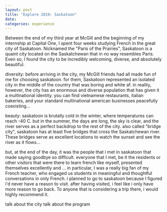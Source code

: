 ```yaml
---
layout: post
title: "Explore 2019: Saskatoon"
date:
categories: experience
---
```


Between the end of my third year at McGill and the beginning of my internship at Capital One, I spent four weeks studying French in the great city of Saskatoon. Nicknamed the "Paris of the Prairies", Saskatoon is a quaint city located on the Saskatchewan that in no way resembles Paris. Even so, I found the city to be incredibly welcoming, diverse, and absolutely beautiful.

diversity:
before arriving in the city, my McGill friends had all made fun of me for choosing saskatoon. for them, Saskatoon represented an isolated city in the middle of the country that was boring and white af. in reality, however, the city has an enormous and diverse population that has given it a multinational identity. you can find vietnamese restaurants, italian bakeries, and your standard multinational american businesses peacefully coexisting...

beauty:
saskatoon is brutally cold in the winter, where temperatures can reach -40 C. but in the summer, the days are long, the sky is clear, and the river serves as a perfect backdrop to the rest of the city. also called "bridge city", saskatoon has at least five bridges that cross the Saskatchewan river. These bridges serve as excellent locations to watch the sunset and see the river as it flows... 

but, at the end of the day, it was the people that i met in saskatoon that made saying goodbye so difficult. everyone that I met, be it the residents or other visitors that were there to learn french like myself, presented themselves excellently and ... in particular, I was a really big fan of my French teacher, who engaged us students in meaningful and thoughtful conversations in only French. i planned to go to saskatoon because I figured i'd never have a reason to visit. after having visited, i feel like i only have more reason to go back. To anyone that is considering a trip there, i would highly recommend it. 




talk about the city 
talk about the program